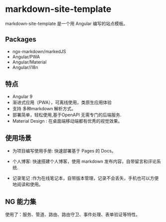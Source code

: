 # markdown-site-template

markdown-site-template 是一个用 Angular 编写的站点模板。

## Packages

- ngx-markdown/markedJS
- Angular/PWA
- Angular/Material
- Angular/i18n 

## 特点

- Angular 9 
- 渐进式应用（PWA），可离线使用，类原生应用体验
- 支持 多种markdown 解析方式。
- 部署简单，轻松使用,基于OpenAPI 无需专门的后端服务.
- Material Design : 在桌面端移动端都有优秀的视觉效果。

## 使用场景

- 为项目编写使用手册: 快速部署基于 Pages 的 Docs。

- 个人博客: 快速搭建个人博客，使用 markdown 发布内容，自带留言和评论系统.

- 记录笔记 :作为在线笔记本，自带版本管理，记录不会丢失，手机也可以方便地阅读和使用。

## NG 能力集

使用了：服务、管道、路由、路由守卫、事件处理、表单验证等特性。
